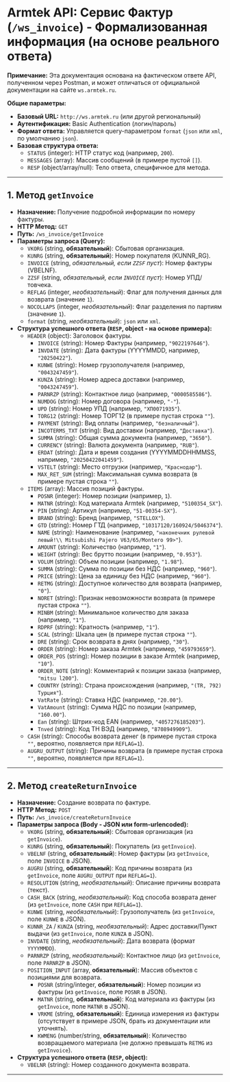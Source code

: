 # Armtek API: Сервис Фактур (`/ws_invoice`) - Формализованная информация (на основе реального ответа)

**Примечание:** Эта документация основана на фактическом ответе API, полученном через Postman, и может отличаться от официальной документации на сайте `ws.armtek.ru`.

**Общие параметры:**

*   **Базовый URL:** `http://ws.armtek.ru` (или другой региональный)
*   **Аутентификация:** Basic Authentication (логин/пароль)
*   **Формат ответа:** Управляется query-параметром `format` (`json` или `xml`, по умолчанию `json`).
*   **Базовая структура ответа:**
    *   `STATUS` (integer): HTTP статус код (например, `200`).
    *   `MESSAGES` (array): Массив сообщений (в примере пустой `[]`).
    *   `RESP` (object/array/null): Тело ответа, специфичное для метода.

---

## 1. Метод `getInvoice`

*   **Назначение:** Получение подробной информации по номеру фактуры.
*   **HTTP Метод:** `GET`
*   **Путь:** `/ws_invoice/getInvoice`
*   **Параметры запроса (Query):**
    *   `VKORG` (string, **обязательный**): Сбытовая организация.
    *   `KUNRG` (string, **обязательный**): Номер покупателя (KUNNR\_RG).
    *   `INVOICE` (string, *обязательный, если `ZZSF` пуст*): Номер фактуры (VBELNF).
    *   `ZZSF` (string, *обязательный, если `INVOICE` пуст*): Номер УПД/товчека.
    *   `REFLAG` (integer, *необязательный*): Флаг для получения данных для возврата (значение `1`).
    *   `NOCOLLAPS` (integer, *необязательный*): Флаг разделения по партиям (значение `1`).
    *   `format` (string, *необязательный*): `json` или `xml`.
*   **Структура успешного ответа (`RESP`, object - на основе примера):**
    *   `HEADER` (object): Заголовок фактуры.
        *   `INVOICE` (string): Номер Фактуры (например, `"9022197646"`).
        *   `INVDATE` (string): Дата фактуры (YYYYMMDD, например, `"20250422"`).
        *   `KUNWE` (string): Номер грузополучателя (например, `"0043247459"`).
        *   `KUNZA` (string): Номер адреса доставки (например, `"0043247459"`).
        *   `PARNRZP` (string): Контактное лицо (например, `"0000585586"`).
        *   `NUMDOG` (string): Номер договора (например, `"-"`).
        *   `UPD` (string): Номер УПД (например, `"ХП0071935"`).
        *   `TORG12` (string): Номер ТОРГ12 (в примере пустая строка `""`).
        *   `PAYMENT` (string): Вид оплаты (например, `"безналичный"`).
        *   `INCOTERMS_TXT` (string): Вид доставки (например, `"Доставка"`).
        *   `SUMMA` (string): Общая сумма документа (например, `"3650"`).
        *   `CURRENCY` (string): Валюта документа (например, `"RUB"`).
        *   `ERDAT` (string): Дата и время создания (YYYYMMDDHHMMSS, например, `"20250422041459"`).
        *   `VSTELT` (string): Место отгрузки (например, `"Краснодар"`).
        *   `MAX_RET_SUM` (string): Максимальная сумма возврата (в примере пустая строка `""`).
    *   `ITEMS` (array): Массив позиций фактуры.
        *   `POSNR` (integer): Номер позиции (например, `1`).
        *   `MATNR` (string): Код материала Armtek (например, `"5100354_SX"`).
        *   `PIN` (string): Артикул (например, `"51-00354-SX"`).
        *   `BRAND` (string): Бренд (например, `"STELLOX"`).
        *   `GTD` (string): Номер ГТД (например, `"10317120/160924/5046374"`).
        *   `NAME` (string): Наименование (например, `"наконечник рулевой левый!\\ Mitsubishi Pajero V63/65/Montero 99>"`).
        *   `AMOUNT` (string): Количество (например, `"1"`).
        *   `WEIGHT` (string): Вес брутто позиции (например, `"0.953"`).
        *   `VOLUM` (string): Объем позиции (например, `"1.98"`).
        *   `SUMMA` (string): Сумма по позиции без НДС (например, `"960"`).
        *   `PRICE` (string): Цена за единицу без НДС (например, `"960"`).
        *   `RETMG` (string): Доступное количество для возврата (например, `"0"`).
        *   `NORET` (string): Признак невозможности возврата (в примере пустая строка `""`).
        *   `MINBM` (string): Минимальное количество для заказа (например, `"1"`).
        *   `RDPRF` (string): Кратность (например, `"1"`).
        *   `SCAL` (string): Шкала цен (в примере пустая строка `""`).
        *   `DRE` (string): Срок возврата в днях (например, `"30"`).
        *   `ORDER` (string): Номер заказа Armtek (например, `"459793659"`).
        *   `ORDER_POS` (string): Номер позиции в заказе Armtek (например, `"10"`).
        *   `ORDER_NOTE` (string): Комментарий к позиции заказа (например, `"mitsu l200"`).
        *   `COUNTRY` (string): Страна происхождения (например, `"(TR, 792) Турция"`).
        *   `VatRate` (string): Ставка НДС (например, `"20.00"`).
        *   `VatAmount` (string): Сумма НДС по позиции (например, `"160.00"`).
        *   `Ean` (string): Штрих-код EAN (например, `"4057276185203"`).
        *   `Tnved` (string): Код ТН ВЭД (например, `"8708949909"`).
    *   `CASH` (string): Способы возврата денег (в примере пустая строка `""`, вероятно, появляется при `REFLAG=1`).
    *   `AUGRU_OUTPUT` (string): Причины возврата (в примере пустая строка `""`, вероятно, появляется при `REFLAG=1`).

---

## 2. Метод `createReturnInvoice`

*   **Назначение:** Создание возврата по фактуре.
*   **HTTP Метод:** `POST`
*   **Путь:** `/ws_invoice/createReturnInvoice`
*   **Параметры запроса (Body - JSON или form-urlencoded):**
    *   `VKORG` (string, **обязательный**): Сбытовая организация (из `getInvoice`).
    *   `KUNRG` (string, **обязательный**): Покупатель (из `getInvoice`).
    *   `VBELNF` (string, **обязательный**): Номер фактуры (из `getInvoice`, поле `INVOICE` в JSON).
    *   `AUGRU` (string, **обязательный**): Код причины возврата (из `getInvoice`, поле `AUGRU_OUTPUT` при `REFLAG=1`).
    *   `RESOLUTION` (string, *необязательный*): Описание причины возврата (текст).
    *   `CASH_BACK` (string, *необязательный*): Код способа возврата денег (из `getInvoice`, поле `CASH` при `REFLAG=1`).
    *   `KUNWE` (string, *необязательный*): Грузополучатель (из `getInvoice`, поле `KUNWE` в JSON).
    *   `KUNNR_ZA` / `KUNZA` (string, *необязательный*): Адрес доставки/Пункт выдачи (из `getInvoice`, поле `KUNZA` в JSON).
    *   `INVDATE` (string, *необязательный*): Дата возврата (формат `YYYYMMDD`).
    *   `PARNRZP` (string, *необязательный*): Контактное лицо (из `getInvoice`, поле `PARNRZP` в JSON).
    *   `POSITION_INPUT` (array, **обязательный**): Массив объектов с позициями для возврата.
        *   `POSNR` (string/integer, **обязательный**): Номер позиции из фактуры (из `getInvoice`, поле `POSNR` в JSON).
        *   `MATNR` (string, **обязательный**): Код материала из фактуры (из `getInvoice`, поле `MATNR` в JSON).
        *   `VRKME` (string, **обязательный**): Единица измерения из фактуры (отсутствует в примере JSON, брать из документации или уточнять).
        *   `KWMENG` (number/string, **обязательный**): Количество возвращаемого материала (не должно превышать `RETMG` из `getInvoice`).
*   **Структура успешного ответа (`RESP`, object):**
    *   `VBELNR` (string): Номер созданного документа возврата.

---